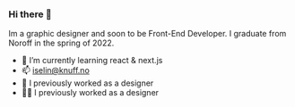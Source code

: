 ### Hi there 👋

Im a graphic designer and soon to be Front-End Developer. I graduate from Noroff in the spring of 2022.

- 🌱 I’m currently learning react & next.js
- 📫 iselin@knuff.no
- 🐝 I previously worked as a designer
- 👩‍🎨 I previously worked as a designer

<!--
**Iselinklementin/Iselinklementin** is a ✨ _special_ ✨ repository because its `README.md` (this file) appears on your GitHub profile.

Here are some ideas to get you started:

- 🔭 I’m currently working on ...

- 👯 I’m looking to collaborate on ...
- 🤔 I’m looking for help with ...
- 💬 Ask me about ...
- 😄 Pronouns: ...
- ⚡ Fun fact: ...
-->
